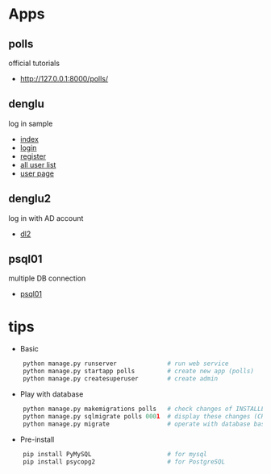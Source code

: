 # Apps
## polls
official tutorials
* <http://127.0.0.1:8000/polls/>
## denglu
log in sample
* [index][dlindex]
* [login][dllogin]
* [register][dlregister]
* [all user list][dlal]
* [user page][dlul]

[dlindex]: http://127.0.0.1:8000/dl/ '/dl/'
[dllogin]: http://127.0.0.1:8000/dl/login/ '/dl/login/'
[dlregister]: http://127.0.0.1:8000/dl/register/ '/dl/register/'
[dlal]: http://127.0.0.1:8000/dl/login/ '/dl/login/'
[dlul]: http://127.0.0.1:8000/dl/login/user/ '/dl/login/user/'

## denglu2
log in with AD account
* [dl2](http://127.0.0.1:8000/dl2/ '/dl2')
## psql01
multiple DB connection
* [psql01](http://127.0.0.1:8000/psql01/ '/psql01')
# tips

* Basic
```python
    python manage.py runserver              # run web service   
    python manage.py startapp polls         # create new app (polls) 
    python manage.py createsuperuser        # create admin  
```
* Play with database
```python
    python manage.py makemigrations polls   # check changes of INSTALLED_APPS (polls) && generate a migration file  
    python manage.py sqlmigrate polls 0001  # display these changes (CREATE TABLE "polls_question" ("id" integer NOT NULL PRIMARY KEY AUTOINCRE......))        
    python manage.py migrate                # operate with database based on the migration file 
```

* Pre-install
```python
    pip install PyMySQL                     # for mysql
    pip install psycopg2                    # for PostgreSQL
```